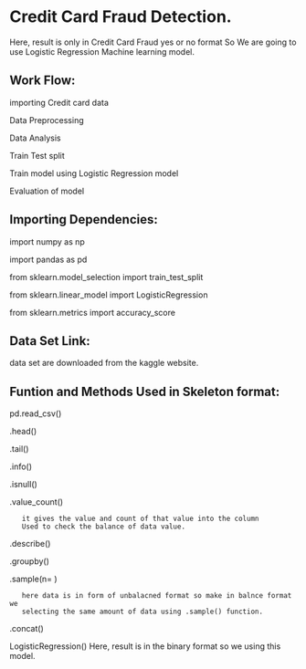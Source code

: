 
# Credit Card Fraud Detection.

Here, result is only in Credit Card Fraud yes or no format So
We are going to  use Logistic Regression Machine learning model.


## Work Flow:


importing Credit card data 

Data Preprocessing 

Data Analysis

Train Test split

Train model using Logistic Regression model

Evaluation of model



## Importing Dependencies:

import numpy as np

import pandas as pd

from sklearn.model_selection import train_test_split

from sklearn.linear_model import LogisticRegression

from sklearn.metrics import accuracy_score




## Data Set Link:

   data set are downloaded from the kaggle website.
   
   
## Funtion and Methods Used in Skeleton format:

pd.read_csv()

.head()

.tail()

.info()

.isnull()

.value_count()

       it gives the value and count of that value into the column
       Used to check the balance of data value.

.describe()

.groupby()

.sample(n= )

       here data is in form of unbalacned format so make in balnce format we 
       selecting the same amount of data using .sample() function.

.concat()

LogisticRegression()
       Here,  result is in the binary format so 
       we using this model.




